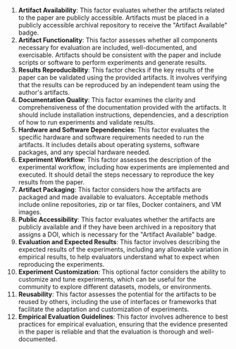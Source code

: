 1. **Artifact Availability**: This factor evaluates whether the artifacts related to the paper are publicly accessible. Artifacts must be placed in a publicly accessible archival repository to receive the "Artifact Available" badge.
2. **Artifact Functionality**: This factor assesses whether all components necessary for evaluation are included, well-documented, and exercisable. Artifacts should be consistent with the paper and include scripts or software to perform experiments and generate results.
3. **Results Reproducibility**: This factor checks if the key results of the paper can be validated using the provided artifacts. It involves verifying that the results can be reproduced by an independent team using the author's artifacts.
4. **Documentation Quality**: This factor examines the clarity and comprehensiveness of the documentation provided with the artifacts. It should include installation instructions, dependencies, and a description of how to run experiments and validate results.
5. **Hardware and Software Dependencies**: This factor evaluates the specific hardware and software requirements needed to run the artifacts. It includes details about operating systems, software packages, and any special hardware needed.
6. **Experiment Workflow**: This factor assesses the description of the experimental workflow, including how experiments are implemented and executed. It should detail the steps necessary to reproduce the key results from the paper.
7. **Artifact Packaging**: This factor considers how the artifacts are packaged and made available to evaluators. Acceptable methods include online repositories, zip or tar files, Docker containers, and VM images.
8. **Public Accessibility**: This factor evaluates whether the artifacts are publicly available and if they have been archived in a repository that assigns a DOI, which is necessary for the "Artifact Available" badge.
9. **Evaluation and Expected Results**: This factor involves describing the expected results of the experiments, including any allowable variation in empirical results, to help evaluators understand what to expect when reproducing the experiments.
10. **Experiment Customization**: This optional factor considers the ability to customize and tune experiments, which can be useful for the community to explore different datasets, models, or environments.
11. **Reusability**: This factor assesses the potential for the artifacts to be reused by others, including the use of interfaces or frameworks that facilitate the adaptation and customization of experiments.
12. **Empirical Evaluation Guidelines**: This factor involves adherence to best practices for empirical evaluation, ensuring that the evidence presented in the paper is reliable and that the evaluation is thorough and well-documented.
